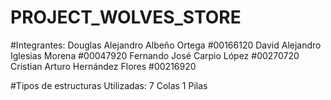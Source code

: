 # PROJECT_WOLVES_STORE

#Integrantes: 
Douglas Alejandro Albeño Ortega #00166120
David Alejandro Iglesias Morena #00047920
Fernando José Carpio López #00270720
Cristian Arturo Hernández Flores #00216920

#Tipos de estructuras Utilizadas: 
7 Colas 
1 Pilas
